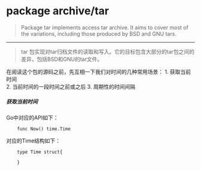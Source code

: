 # package archive/tar

> Package tar implements access tar archive. It aims to cover most of the variations, including those produced by BSD and GNU tars.
***
> tar 包实现对tar归档文件的读取和写入。它的目标包含大部分的tar包之间的差异，包括BSD和GNU的tar文件。

在阅读这个包的源码之前，先互相一下我们对时间的几种常用场景：
    1. 获取当前时间  
    2. 当前时间的一段时间之前或之后
    3. 周期性的时间间隔

##### 获取当前时间
Go中对应的API如下：
```
    func Now() time.Time
```
对应的Time结构如下：
```
    type Time struct{
        
    }
```
